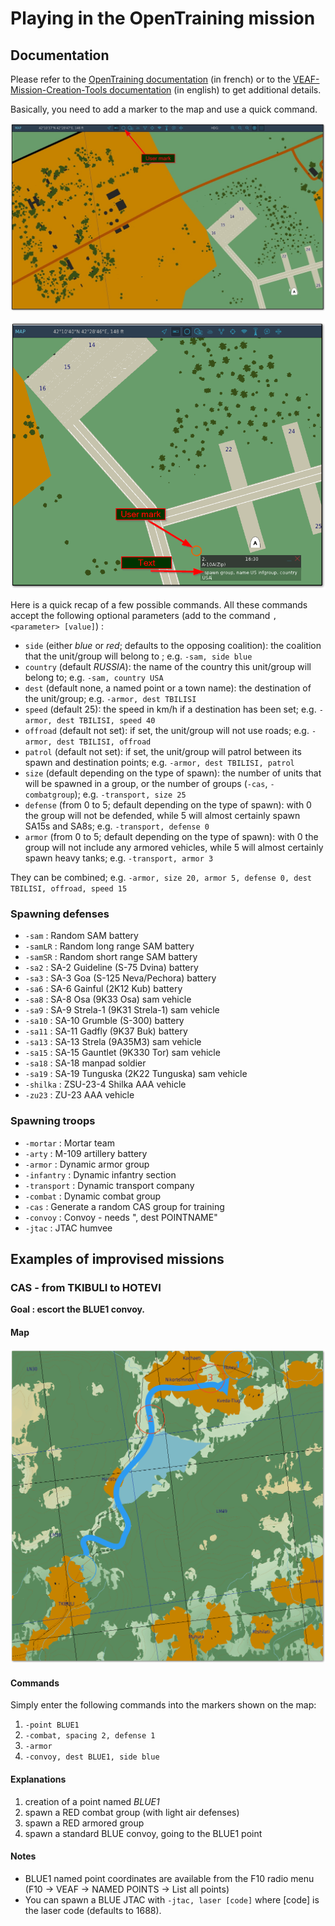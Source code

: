 # Playing in the OpenTraining mission

## Documentation

Please refer to the [OpenTraining documentation](https://tinyurl.com/veaf-ot) (in french) or to the [VEAF-Mission-Creation-Tools documentation](https://veaf.github.io/VEAF-Mission-Creation-Tools/) (in english) to get additional details.

Basically, you need to add a marker to the map and use a quick command.

![f10-map-usermark-01](f10-map-usermark-01.png?raw=true "f10-map-usermark-01")

![f10-map-usermark-02](f10-map-usermark-02.png?raw=true "f10-map-usermark-02")

Here is a quick recap of a few possible commands. All these commands accept the following optional parameters (add to the command `, <parameter> [value]`) :

- `side` (either *blue* or *red*; defaults to the opposing coalition): the coalition that the unit/group will belong to ; e.g. `-sam, side blue`
- `country` (default *RUSSIA*): the name of the country this unit/group will belong to; e.g. `-sam, country USA`
- `dest` (default none, a named point or a town name): the destination of the unit/group; e.g. `-armor, dest TBILISI`
- `speed` (default 25): the speed in km/h if a destination has been set; e.g. `-armor, dest TBILISI, speed 40`
- `offroad` (default not set): if set, the unit/group will not use roads; e.g. `-armor, dest TBILISI, offroad`
- `patrol` (default not set): if set, the unit/group will patrol between its spawn and destination points; e.g. `-armor, dest TBILISI, patrol`
- `size` (default depending on the type of spawn): the number of units that will be spawned in a group, or the number of groups (`-cas`, `-combatgroup`); e.g. `-transport, size 25`
- `defense` (from 0 to 5; default depending on the type of spawn): with 0 the group will not be defended, while 5 will almost certainly spawn SA15s and SA8s; e.g. `-transport, defense 0`
- `armor` (from 0 to 5; default depending on the type of spawn): with 0 the group will not include any armored vehicles, while 5 will almost certainly spawn heavy tanks; e.g. `-transport, armor 3`

They can be combined; e.g. `-armor, size 20, armor 5, defense 0, dest TBILISI, offroad, speed 15`

### Spawning defenses

- `-sam` : Random SAM battery
- `-samLR` : Random long range SAM battery
- `-samSR` : Random short range SAM battery
- `-sa2` : SA-2 Guideline (S-75 Dvina) battery
- `-sa3` : SA-3 Goa (S-125 Neva/Pechora) battery
- `-sa6` : SA-6 Gainful (2K12 Kub) battery
- `-sa8` : SA-8 Osa (9K33 Osa) sam vehicle
- `-sa9` : SA-9 Strela-1 (9K31 Strela-1) sam vehicle
- `-sa10` : SA-10 Grumble (S-300) battery
- `-sa11` : SA-11 Gadfly (9K37 Buk) battery
- `-sa13` : SA-13 Strela (9A35M3) sam vehicle
- `-sa15` : SA-15 Gauntlet (9K330 Tor) sam vehicle
- `-sa18` : SA-18 manpad soldier
- `-sa19` : SA-19 Tunguska (2K22 Tunguska) sam vehicle
- `-shilka` : ZSU-23-4 Shilka AAA vehicle
- `-zu23` : ZU-23 AAA vehicle

### Spawning troops

- `-mortar` : Mortar team
- `-arty` : M-109 artillery battery
- `-armor` : Dynamic armor group
- `-infantry` : Dynamic infantry section
- `-transport` : Dynamic transport company
- `-combat` : Dynamic combat group
- `-cas` : Generate a random CAS group for training
- `-convoy` : Convoy - needs \", dest POINTNAME\"
- `-jtac` : JTAC humvee

## Examples of improvised missions

### CAS - from TKIBULI to HOTEVI

**Goal : escort the BLUE1 convoy.**

#### Map

![CAS_from_TKIBULI_to_HOTEVI-map](CAS_from_TKIBULI_to_HOTEVI-map.png?raw=true "CAS_from_TKIBULI_to_HOTEVI-map")

#### Commands

Simply enter the following commands into the markers shown on the map:

1. `-point BLUE1`
2. `-combat, spacing 2, defense 1`
3. `-armor`
4. `-convoy, dest BLUE1, side blue`

#### Explanations

1. creation of a point named *BLUE1*
2. spawn a RED combat group (with light air defenses)
3. spawn a RED armored group
4. spawn a standard BLUE convoy, going to the BLUE1 point

#### Notes

- BLUE1 named point coordinates are available from the F10 radio menu (F10 → VEAF → NAMED POINTS → List all points)
- You can spawn a BLUE JTAC with `-jtac, laser [code]` where [code] is the laser code (defaults to 1688).
